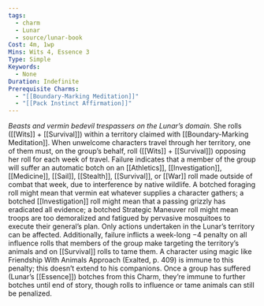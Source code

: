 ```yaml
---
tags:
  - charm
  - Lunar
  - source/lunar-book
Cost: 4m, 1wp
Mins: Wits 4, Essence 3
Type: Simple
Keywords:
  - None
Duration: Indefinite
Prerequisite Charms:
  - "[[Boundary-Marking Meditation]]"
  - "[[Pack Instinct Affirmation]]"
---
```

*Beasts and vermin bedevil trespassers on the Lunar’s domain.*
She rolls ([[Wits]] + [[Survival]]) within a territory claimed with [[Boundary-Marking Meditation]]. When unwelcome characters travel through her territory, one of them must, on the group’s behalf, roll ([[Wits]] + [[Survival]]) opposing her roll for each week of travel. Failure indicates that a member of the group will suffer an automatic botch on an [[Athletics]], [[Investigation]], [[Medicine]], [[Sail]], [[Stealth]], [[Survival]], or [[War]] roll made outside of combat that week, due to interference by native wildlife. A botched foraging roll might mean that vermin eat whatever supplies a character gathers; a botched [[Investigation]] roll might mean that a passing grizzly has eradicated all evidence; a botched Strategic Maneuver roll might mean troops are too demoralized and fatigued by pervasive mosquitoes to execute their general’s plan. Only actions undertaken in the Lunar’s territory can be affected. Additionally, failure inflicts a week-long −4 penalty on all influence rolls that members of the group make targeting the territory’s animals and on [[Survival]] rolls to tame them. A character using magic like Friendship With Animals Approach (Exalted, p. 409) is immune to this penalty; this doesn’t extend to his companions. Once a group has suffered (Lunar’s [[Essence]]) botches from this Charm, they’re immune to further botches until end of story, though rolls to influence or tame animals can still be penalized.